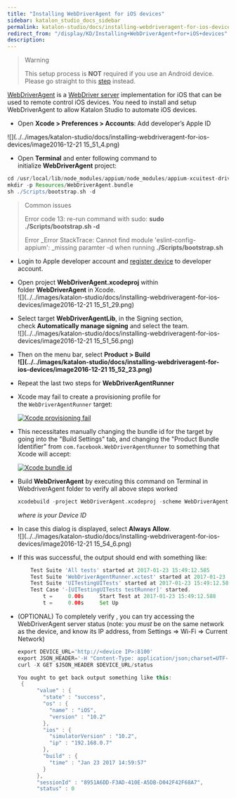```yaml
---
title: "Installing WebDriverAgent for iOS devices" 
sidebar: katalon_studio_docs_sidebar
permalink: katalon-studio/docs/installing-webdriveragent-for-ios-devices.html 
redirect_from: "/display/KD/Installing+WebDriverAgent+for+iOS+devices" 
description: 
---
```

> Warning
> 
> This setup process is **NOT** required if you use an Android device. Please go straight to this [step](https://docs.katalon.com/pages/viewpage.action?pageId=13698548#MobileonmacOS(new)-Android) instead.

[WebDriverAgent](https://github.com/facebook/WebDriverAgent) is a [WebDriver server](https://w3c.github.io/webdriver/webdriver-spec.html) implementation for iOS that can be used to remote control iOS devices. You need to install and setup WebDriverAgent to allow Katalon Studio to automate iOS devices.

*   Open **Xcode > Preferences > Accounts**: Add developer’s Apple ID 

![](../../images/katalon-studio/docs/installing-webdriveragent-for-ios-devices/image2016-12-21 15_51_4.png)

  

*   Open **Terminal** and enter following command to initialize **WebDriverAgent** project:

```groovy
cd /usr/local/lib/node_modules/appium/node_modules/appium-xcuitest-driver/WebDriverAgent
mkdir -p Resources/WebDriverAgent.bundle
sh ./Scripts/bootstrap.sh -d
```

> Common issues
> 
> Error code 13: re-run command with sudo: **sudo ./Scripts/bootstrap.sh -d**
> 
> Error _Error StackTrace: Cannot find module 'eslint-config-appium': _missing paramter -d when running **./Scripts/bootstrap.sh**

*   Login to Apple developer account and [register device](https://www.wikihow.com/Add-a-New-Device-to-Your-Apple-Developer-Portal) to developer account.  
      
    
*   Open project **WebDriverAgent.xcodeproj** within folder **WebDriverAgent** in Xcode.  
    ![](../../images/katalon-studio/docs/installing-webdriveragent-for-ios-devices/image2016-12-21 15_51_29.png)  
      
    
*   Select target **WebDriverAgentLib**, in the Signing section, check **Automatically manage signing** and select the team.  
    ![](../../images/katalon-studio/docs/installing-webdriveragent-for-ios-devices/image2016-12-21 15_51_56.png)  
      
    
*   Then on the menu bar, select **Product > Build**  
    **![](../../images/katalon-studio/docs/installing-webdriveragent-for-ios-devices/image2016-12-21 15_52_23.png)**  
    
*   Repeat the last two steps for **WebDriverAgentRunner**  
    
*   Xcode may fail to create a provisioning profile for the `WebDriverAgentRunner` target:
    
    [![Xcode provisioning fail](../../images/katalon-studio/docs/installing-webdriveragent-for-ios-devices/xcode-facebook-fail.png)](https://github.com/appium/appium/blob/master/docs/en/drivers/ios-xcuitest-img/xcode-facebook-fail.png)
    
*   This necessitates manually changing the bundle id for the target by going into the "Build Settings" tab, and changing the "Product Bundle Identifier" from `com.facebook.WebDriverAgentRunner` to something that Xcode will accept:
    
    [![Xcode bundle id](../../images/katalon-studio/docs/installing-webdriveragent-for-ios-devices/xcode-bundle-id.png)](https://github.com/appium/appium/blob/master/docs/en/drivers/ios-xcuitest-img/xcode-bundle-id.png)
    

*   Build **WebDriverAgent** by executing this command on Terminal in WebdriverAgent folder to verify all above steps worked
    
    ```groovy
    xcodebuild -project WebDriverAgent.xcodeproj -scheme WebDriverAgentRunner -destination 'id=<udid>' test
    ```
    
    _where <udid> is your Device ID_
    
*   In case this dialog is displayed, select **Always Allow**.  
    ![](../../images/katalon-studio/docs/installing-webdriveragent-for-ios-devices/image2016-12-21 15_54_6.png)  
      
    

*   If this was successful, the output should end with something like:
    
    ```groovy
        Test Suite 'All tests' started at 2017-01-23 15:49:12.585
        Test Suite 'WebDriverAgentRunner.xctest' started at 2017-01-23 15:49:12.586
        Test Suite 'UITestingUITests' started at 2017-01-23 15:49:12.587
        Test Case '-[UITestingUITests testRunner]' started.
            t =     0.00s     Start Test at 2017-01-23 15:49:12.588
            t =     0.00s     Set Up
    ```
    

*   (OPTIONAL) To completely verify , you can try accessing the WebDriverAgent server status (note: you _must_ be on the same network as the device, and know its IP address, from Settings => Wi-Fi => Current Network)  
    
    ```groovy
    export DEVICE_URL='http://<device IP>:8100'
    export JSON_HEADER='-H "Content-Type: application/json;charset=UTF-8, accept:application/json"'
    curl -X GET $JSON_HEADER $DEVICE_URL/status
    ```
    
    ```groovy
    You ought to get back output something like this:  
     {
          "value" : {
            "state" : "success",
            "os" : {
              "name" : "iOS",
              "version" : "10.2"
            },
            "ios" : {
              "simulatorVersion" : "10.2",
              "ip" : "192.168.0.7"
            },
            "build" : {
              "time" : "Jan 23 2017 14:59:57"
            }
          },
          "sessionId" : "8951A6DD-F3AD-410E-A5DB-D042F42F68A7",
          "status" : 0
    ```